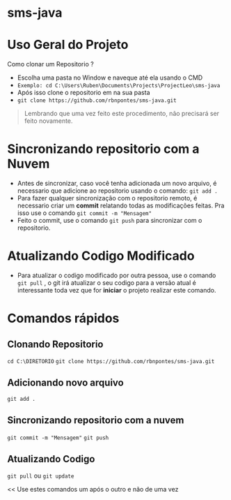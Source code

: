 # sms-java
# Uso Geral do Projeto
Como clonar um Repositorio ?
* Escolha uma pasta no Window e naveque até ela usando o CMD
* `Exemplo: cd C:\Users\Ruben\Documents\Projects\ProjectLeo\sms-java`
* Após isso clone o repositorio em na sua pasta
* `git clone https://github.com/rbnpontes/sms-java.git`
> Lembrando que uma vez feito este procedimento, não precisará ser feito novamente.
# Sincronizando repositorio com a Nuvem
* Antes de sincronizar, caso você tenha adicionada um novo arquivo, é necessario que adicione ao repositorio usando o comando:
`git add . `
* Para fazer qualquer sincronização com o repositorio remoto, é necessario criar um **commit** relatando todas as modificações feitas.
 Pra isso use o comando `git commit -m "Mensagem"`
 * Feito o commit, use o comando `git push` para sincronizar com o repositorio.
# Atualizando Codigo Modificado
 * Para atualizar o codigo modificado por outra pessoa, use o comando `git pull` , o git irá atualizar o seu codigo para a versão atual
 é interessante toda vez que for **iniciar** o projeto realizar este comando.


# Comandos rápidos
## Clonando Repositorio ##
  `cd C:\DIRETORIO`
  `git clone https://github.com/rbnpontes/sms-java.git`
## Adicionando novo arquivo ##
  `git add . `
## Sincronizando repositorio com a nuvem ##
  `git commit -m "Mensagem"`
  `git push`
## Atualizando Codigo ##
  `git pull` ou `git update`

<< Use estes comandos um após o outro e não de uma vez
